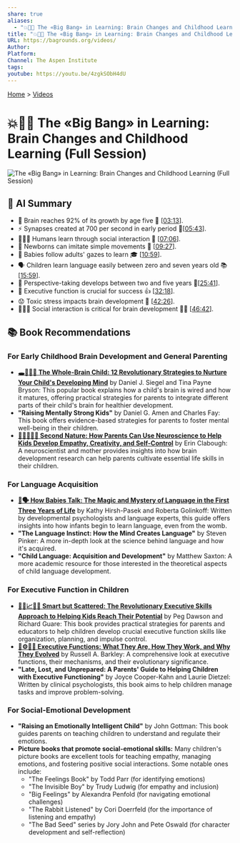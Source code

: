 ```yaml
---
share: true
aliases:
  - "💥🧠👶 The «Big Bang» in Learning: Brain Changes and Childhood Learning (Full Session)"
title: "💥🧠👶 The «Big Bang» in Learning: Brain Changes and Childhood Learning (Full Session)"
URL: https://bagrounds.org/videos/
Author: 
Platform: 
Channel: The Aspen Institute
tags: 
youtube: https://youtu.be/4zgkSObH4dU
---
```

[Home](../index.md) > [Videos](./index.md)  
# 💥🧠👶 The «Big Bang» in Learning: Brain Changes and Childhood Learning (Full Session)  
![The «Big Bang» in Learning: Brain Changes and Childhood Learning (Full Session)](https://youtu.be/4zgkSObH4dU)  
  
## 🤖 AI Summary  
* 🧠 Brain reaches 92% of its growth by age five 👶 \[[03:13](http://www.youtube.com/watch?v=4zgkSObH4dU&t=193)\].  
* ⚡ Synapses created at 700 per second in early period 🚀\[[05:43](http://www.youtube.com/watch?v=4zgkSObH4dU&t=343)\].  
* 🧑‍🤝‍🧑 Humans learn through social interaction 🤗 \[[07:06](http://www.youtube.com/watch?v=4zgkSObH4dU&t=426)\].  
* 👶 Newborns can imitate simple movements 🐒 \[[09:27](http://www.youtube.com/watch?v=4zgkSObH4dU&t=567)\].  
* 👀 Babies follow adults' gazes to learn 🎓 \[[10:59](http://www.youtube.com/watch?v=4zgkSObH4dU&t=659)\].  
* 🗣️ Children learn language easily between zero and seven years old 📚 \[[15:59](http://www.youtube.com/watch?v=4zgkSObH4dU&t=959)\].  
* 🤔 Perspective-taking develops between two and five years 👧\[[25:41](http://www.youtube.com/watch?v=4zgkSObH4dU&t=1541)\].  
* 🎯 Executive function is crucial for success 👍 \[[32:18](http://www.youtube.com/watch?v=4zgkSObH4dU&t=1938)\].  
* 😟 Toxic stress impacts brain development 🤕 \[[42:26](http://www.youtube.com/watch?v=4zgkSObH4dU&t=2546)\].  
* 🧑‍🤝‍🧑 Social interaction is critical for brain development 🧠🥳 \[[46:42](http://www.youtube.com/watch?v=4zgkSObH4dU&t=2802)\].  
  
## 📚 Book Recommendations  
### For Early Childhood Brain Development and General Parenting  
* **[🕳️🧠👶🏽 The Whole-Brain Child: 12 Revolutionary Strategies to Nurture Your Child's Developing Mind](../books/the-whole-brain-child.md)** by Daniel J. Siegel and Tina Payne Bryson: This popular book explains how a child's brain is wired and how it matures, offering practical strategies for parents to integrate different parts of their child's brain for healthier development.  
* **"Raising Mentally Strong Kids"** by Daniel G. Amen and Charles Fay: This book offers evidence-based strategies for parents to foster mental well-being in their children.  
* **[👨‍👩‍👧‍👦🧠 Second Nature: How Parents Can Use Neuroscience to Help Kids Develop Empathy, Creativity, and Self-Control](../books/second-nature-how-parents-can-use-neuroscience-to-help-kids-develop-empathy-creativity-and-self-control.md)** by Erin Clabough: A neuroscientist and mother provides insights into how brain development research can help parents cultivate essential life skills in their children.  
  
### For Language Acquisition  
* **[👶🗣️ How Babies Talk: The Magic and Mystery of Language in the First Three Years of Life](../books/how-babies-talk-the-magic-and-mystery-of-language-in-the-first-three-years-of-life.md)** by Kathy Hirsh-Pasek and Roberta Golinkoff: Written by developmental psychologists and language experts, this guide offers insights into how infants begin to learn language, even from the womb.  
* **"The Language Instinct: How the Mind Creates Language"** by Steven Pinker: A more in-depth look at the science behind language and how it's acquired.  
* **"Child Language: Acquisition and Development"** by Matthew Saxton: A more academic resource for those interested in the theoretical aspects of child language development.  
  
### For Executive Function in Children  
* **[🧠🧩📈🧑‍🏫 Smart but Scattered: The Revolutionary Executive Skills Approach to Helping Kids Reach Their Potential](../books/smart-but-scattered.md)** by Peg Dawson and Richard Guare: This book provides practical strategies for parents and educators to help children develop crucial executive function skills like organization, planning, and impulse control.  
* **[🧠⚙️🐒💡 Executive Functions: What They Are, How They Work, and Why They Evolved](../books/executive-functions.md)** by Russell A. Barkley: A comprehensive look at executive functions, their mechanisms, and their evolutionary significance.  
* **"Late, Lost, and Unprepared: A Parents' Guide to Helping Children with Executive Functioning"** by Joyce Cooper-Kahn and Laurie Dietzel: Written by clinical psychologists, this book aims to help children manage tasks and improve problem-solving.  
  
### For Social-Emotional Development  
* **"Raising an Emotionally Intelligent Child"** by John Gottman: This book guides parents on teaching children to understand and regulate their emotions.  
* **Picture books that promote social-emotional skills:** Many children's picture books are excellent tools for teaching empathy, managing emotions, and fostering positive social interactions. Some notable ones include:  
    * "The Feelings Book" by Todd Parr (for identifying emotions)  
    * "The Invisible Boy" by Trudy Ludwig (for empathy and inclusion)  
    * "Big Feelings" by Alexandra Penfold (for navigating emotional challenges)  
    * "The Rabbit Listened" by Cori Doerrfeld (for the importance of listening and empathy)  
    * "The Bad Seed" series by Jory John and Pete Oswald (for character development and self-reflection)